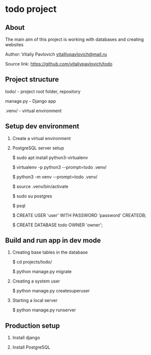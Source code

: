 todo project
========

About
-----

The main aim of this project is working with databases and creating websites


Author: Vitaliy Pavlovich <vitalliypavlovich@mail.ru>

Source link: https://github.com/vitaliypavlovich/todo

Project structure
-----

todo/ - project root folder, repository

manage.py - Django app

.venv/ - virtual environment

Setup dev environment
---------------------
1. Сreate a virtual environment

2. PostgreSQL server setup

      $ sudo apt install python3-virtualenv

      $ virtualenv -p python3 --prompt=todo .venv/
      
      $ python3 -m venv --prompt=todo .venv/
            
      $ source .venv/bin/activate


      $ sudo su postgres

      $ psql

      $ CREATE USER 'user' WITH PASSWORD 'password' CREATEDB;
      
      $ CREATE DATABASE todo OWNER 'owner';

Build and run app in dev mode
-----------------------------


1. Creating base tables in the database
      
      $ cd projects/todo/
      
      $ python manage.py migrate

2. Creating a system user
      
      $ python manage.py createsuperuser

3. Starting a local server
      
      $ python manage.py runserver
      
Production setup
----------------

1. Install django

2. Install PostgreSQL
